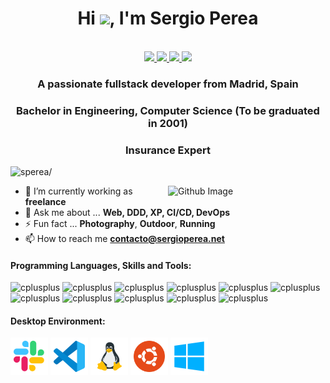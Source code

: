 <h1 align="center">Hi <img src="https://raw.githubusercontent.com/iampavangandhi/iampavangandhi/master/gifs/Hi.gif" width="30px">, I'm Sergio Perea</h1>
 <p align="center"><br/>
  
  <a href="https://www.sergioperea.net/">
    <img src="https://img.shields.io/badge/blog-my%20personal%20site-red">
  </a>
  
  <a href="https://twitter.com/SergioPereaDev">
    <img src="https://img.shields.io/badge/twitter-SergioPereaDev-blue">
  </a>
  
   <a href="https://www.linkedin.com/in/sergperea/">
    <img src="https://img.shields.io/badge/linkedin-sergperea-blue">
  </a>
  
  <a href="https://www.instagram.com/SergioPereaDev/">
    <img src="https://img.shields.io/badge/instagram-SergioPereaDev-red">
  </a>
  
  
</p>

<h3 align="center">A passionate fullstack developer from Madrid, Spain</h3>
<h3 align="center">Bachelor in Engineering, Computer Science (To be graduated in 2001)</h3>
<h3 align="center">Insurance Expert</h3>
<p align="left"> <img src=https://komarev.com/ghpvc/?username=sperea alt=sperea/></p>


<img width="50%" align="right" alt="Github Image" src="https://raw.githubusercontent.com/onimur/.github/master/.resources/git-header.svg" />


- 🔭 I’m currently working as **freelance**
- 💬 Ask me about ... **Web, DDD, XP, CI/CD, DevOps**
- ⚡ Fun fact ... **Photography**, **Outdoor**, **Running**
- 📫 How to reach me **contacto@sergioperea.net**
<h4>Programming Languages, Skills and Tools: </h4>
<p align="left">
  <img style="margin: auto;" src="https://raw.githubusercontent.com/sperea/devicon/master/icons/java/java-original.svg" alt=cplusplus width="45" height="45"/>
  <img style="margin: auto;" src="https://raw.githubusercontent.com/sperea/devicon/master/icons/python/python-original.svg" alt=cplusplus width="45" height="45"/>
  <img style="margin: auto;" src="https://raw.githubusercontent.com/sperea/devicon/master/icons/javascript/javascript-original.svg" alt=cplusplus width="45" height="45"/>
 <img style="margin: auto;" src="https://raw.githubusercontent.com/sperea/devicon/master/icons/spring/spring-original.svg" alt=cplusplus width="45" height="45"/>
 <img style="margin: auto;" src="https://raw.githubusercontent.com/sperea/devicon/master/icons/django/django-plain.svg" alt=cplusplus width="45" height="45"/>
 <img style="margin: auto;" src="https://raw.githubusercontent.com/sperea/devicon/master/icons/react/react-original.svg" alt=cplusplus width="45" height="45"/>
 <img style="margin: auto;" src="https://raw.githubusercontent.com/sperea/devicon/master/icons/vuejs/vuejs-original.svg" alt=cplusplus width="45" height="45"/>

<img style="margin: auto;" src="https://raw.githubusercontent.com/sperea/devicon/master/icons/postgresql/postgresql-original.svg" alt=cplusplus width="45" height="45"/>
<img style="margin: auto;" src="https://github.com/sperea/devicon/blob/master/icons/mysql/mysql-original.svg" alt=cplusplus width="45" height="45"/>
<img style="margin: auto;" src="https://raw.githubusercontent.com/sperea/devicon/master/icons/mongodb/mongodb-original.svg" alt=cplusplus width="45" height="45"/>


 <img style="margin: auto;" src="https://raw.githubusercontent.com/sperea/devicon/master/icons/docker/docker-original.svg" alt=cplusplus width="45" height="45"/>
</p>

<h4>Desktop Environment: </h4>
<p align="left">
  <img style="margin: auto;" src="https://raw.githubusercontent.com/sachinverma53121/sachinverma53121/master/icons/slack.png" alt=slack width="60" height="60"/>
  <img style="margin: auto;" src="https://raw.githubusercontent.com/sachinverma53121/sachinverma53121/master/icons/vsc.png" alt=vs width="60" height="60"/>
  <img style="margin: auto;" src="https://raw.githubusercontent.com/sachinverma53121/sachinverma53121/master/icons/linux.png" alt=linux width="60" height="60"/>
  <img style="margin: auto;" src="https://raw.githubusercontent.com/sachinverma53121/sachinverma53121/master/icons/ubuntu.png" alt=ubuntu width="60" height="60"/>
  <img style="margin: auto;" src="https://raw.githubusercontent.com/sachinverma53121/sachinverma53121/master/icons/win10.png" alt=windows10 width="60" height="60"/>
</p>





